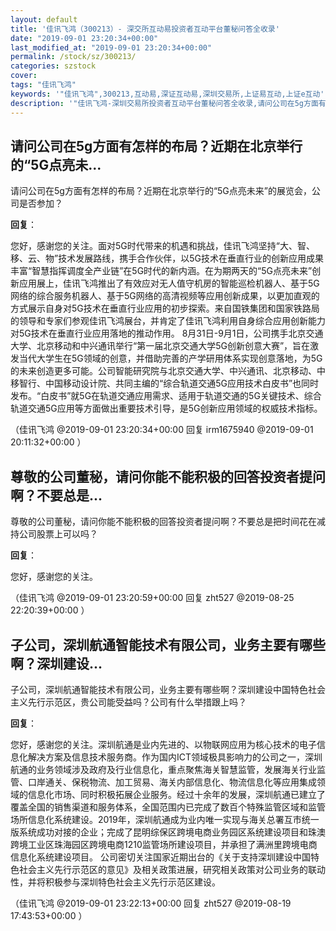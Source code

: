 ```yaml
---
layout: default
title: '佳讯飞鸿（300213）- 深交所互动易投资者互动平台董秘问答全收录'
date: "2019-09-01 23:20:34+00:00"
last_modified_at: "2019-09-01 23:20:34+00:00"
permalink: /stock/sz/300213/
categories: szstock
cover: 
tags: "佳讯飞鸿"
keywords: '"佳讯飞鸿",300213,互动易,深证互动易,深圳交易所,上证易互动,上证e互动'
description: '"佳讯飞鸿-深圳交易所投资者互动平台董秘问答全收录,请问公司在5g方面有怎样的布局？近期在北京举行的“5G点亮未来”的展览会，公司是否参加？"'
---
```


## 请问公司在5g方面有怎样的布局？近期在北京举行的“5G点亮未...

请问公司在5g方面有怎样的布局？近期在北京举行的“5G点亮未来”的展览会，公司是否参加？

**回复**：

您好，感谢您的关注。面对5G时代带来的机遇和挑战，佳讯飞鸿坚持“大、智、移、云、物”技术发展路线，携手合作伙伴，以5G技术在垂直行业的创新应用成果丰富“智慧指挥调度全产业链”在5G时代的新内涵。在为期两天的“5G点亮未来”创新应用展上，佳讯飞鸿推出了有效应对无人值守机房的智能巡检机器人、基于5G网络的综合服务机器人、基于5G网络的高清视频等应用创新成果，以更加直观的方式展示自身对5G技术在垂直行业应用的初步探索。来自国铁集团和国家铁路局的领导和专家们参观佳讯飞鸿展台，并肯定了佳讯飞鸿利用自身综合应用创新能力对5G技术在垂直行业应用落地的推动作用。
    8月31日-9月1日，公司携手北京交通大学、北京移动和中兴通讯举行“第一届北京交通大学5G创新创意大赛”，旨在激发当代大学生在5G领域的创意，并借助完善的产学研用体系实现创意落地，为5G的未来创造更多可能。公司智能研究院与北京交通大学、中兴通讯、北京移动、中移智行、中国移动设计院、共同主编的“综合轨道交通5G应用技术白皮书”也同时发布。“白皮书”就5G在轨道交通应用需求、适用于轨道交通的5G关键技术、综合轨道交通5G应用等方面做出重要技术引导，是5G创新应用领域的权威技术指标。 

（佳讯飞鸿  @2019-09-01 23:20:34+00:00 回复 irm1675940  @2019-09-01 20:11:32+00:00 ）

## 尊敬的公司董秘，请问你能不能积极的回答投资者提问啊？不要总是...

尊敬的公司董秘，请问你能不能积极的回答投资者提问啊？不要总是把时间花在减持公司股票上可以吗？

**回复**：

您好，感谢您的关注。 

（佳讯飞鸿  @2019-09-01 23:20:59+00:00 回复 zht527  @2019-08-25 22:20:39+00:00 ）

## 子公司，深圳航通智能技术有限公司，业务主要有哪些啊？深圳建设...

子公司，深圳航通智能技术有限公司，业务主要有哪些啊？深圳建设中国特色社会主义先行示范区，贵公司能受益吗？公司有什么举措跟上吗？

**回复**：

您好，感谢您的关注。深圳航通是业内先进的、以物联网应用为核心技术的电子信息化解决方案及信息技术服务商。作为国内ICT领域极具影响力的公司之一，深圳航通的业务领域涉及政府及行业信息化，重点聚焦海关智慧监管，发展海关行业监管、口岸通关、保税物流、加工贸易、海关内部信息化、物流信息化等应用集成领域的信息化市场、同时积极拓展企业服务。经过十余年的发展，深圳航通已建立了覆盖全国的销售渠道和服务体系，全国范围内已完成了数百个特殊监管区域和监管场所信息化系统建设。2019年，深圳航通成为业内唯一实现与海关总署互市统一版系统成功对接的企业；完成了昆明综保区跨境电商业务园区系统建设项目和珠澳跨境工业区珠海园区跨境电商1210监管场所建设项目，并承担了满洲里跨境电商信息化系统建设项目。
    公司密切关注国家近期出台的《关于支持深圳建设中国特色社会主义先行示范区的意见》及相关政策进展，研究相关政策对公司业务的联动性，并将积极参与深圳特色社会主义先行示范区建设。 

（佳讯飞鸿  @2019-09-01 23:22:13+00:00 回复 zht527  @2019-08-19 17:43:53+00:00 ）

